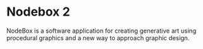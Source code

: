 # Nodebox 2

NodeBox is a software application for creating generative art using procedural graphics and a new way to approach graphic design.
